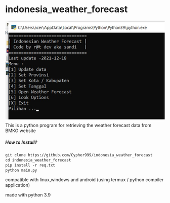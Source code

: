 # indonesia_weather_forecast
![alt text](https://github.com/Cypher999/indonesia_weather_forecast/blob/master/screenshoot.jpg?raw=true)<br>
This is a python program for retrieving the weather forecast data from BMKG website

##### How to Install?
```
git clone https://github.com/Cypher999/indonesia_weather_forecast
cd indonesia_weather_forecast
pip install -r req.txt
python main.py
```

compatible with linux,windows and android (using termux / python compiler application)

made with python 3.9
